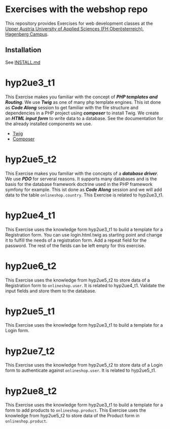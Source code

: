 # Exercises with the webshop repo

This repository provides Exercises for web development classes at the [Upper Austria University of Applied Sciences (FH Oberösterreich), Hagenberg Campus](https://www.fh-ooe.at/en/hagenberg-campus/).

## Installation

See [INSTALL.md](https://github.com/Digital-Media/webshop/blob/main/INSTALL.md)

# hyp2ue3_t1

This Exercise makes you familiar with the concept of __*PHP templates and Routing*__.
We use __*Twig*__ as one of many php template engines.
This ist done as __*Code Along*__ session to get familiar with the file structure and dependencies in a PHP project using __*composer*__ to install Twig.
We create an __*HTML input form*__ to write data to a database.
See the documentation for the already installed components we use.
- [Twig](https://twig.symfony.com/)
- [Composer](https://getcomposer.org/)

# hyp2ue5_t2

This Exercise makes you familiar with the concepts of a __*database driver*__. We use __*PDO*__ for serveral reasons.
It supports many databases and is the basis for the database framework doctrine used in the PHP framework symfony for example.
This ist done as __*Code Along*__ session and we will add data to the table `onlineshop.country`.
This Exercise is related to hyp2ue3_t1.

# hyp2ue4_t1

This Exercise uses the knowledge form hyp2ue3_t1 to build a template for a Registration form.
You can use login.html.twig as starting point and change it to fulfill the needs of a registration form.
Add a repeat field for the password. The rest of the fields can be left empty for this exercise.

# hyp2ue6_t2

This Exercise uses the knowledge from hyp2ue5_t2 to store data of a Registration form to `onlineshop.user`.
It is related to hyp2ue4_t1. Validate the input fields and store them to the database.

# hyp2ue5_t1

This Exercise uses the knowledge form hyp2ue3_t1 to build a template for a Login form.

# hyp2ue7_t2

This Exercise uses the knowledge from hyp2ue5_t2 to store data of a Login form to authenticate against `onlineshop.user`.
It is related to hyp2ue5_t1.

# hyp2ue8_t2

This Exercise uses the knowledge form hyp2ue3_t1 to build a template for a form to add products to `onlineshop.product`.
This Exercise uses the knowledge from hyp2ue5_t2 to store data of the Product form in `onlineshop.product`.
